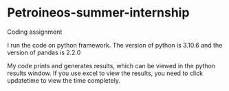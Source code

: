 # Petroineos-summer-internship
Coding assignment

I run the code on python framework. The version of python is 3.10.6 and the version of pandas is 2.2.0

My code prints and generates results, which can be viewed in the python results window. If you use excel to view the results, you need to click updatetime to view the time completely.
